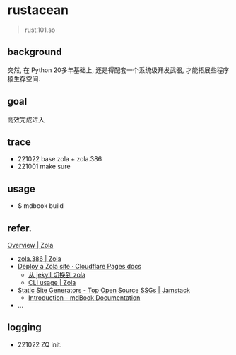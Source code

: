 # rustacean
> rust.101.so

## background
突然, 在 Python 20多年基础上,
还是得配套一个系统级开发武器, 才能拓展些程序猿生存空间.

## goal
高效完成进入


## trace

- 221022 base zola + zola.386
- 221001 make sure

## usage

- $ mdbook build
    

## refer.


[Overview | Zola](https://www.getzola.org/documentation/getting-started/overview/)

- [zola.386 | Zola](https://www.getzola.org/themes/zola-386/)
- [Deploy a Zola site · Cloudflare Pages docs](https://developers.cloudflare.com/pages/framework-guides/deploy-a-zola-site/#learn-more)
    - [从 jekyll 切换到 zola](https://blog.biofan.org/2019/08/replace-jekyll-with-zola/)
    - [CLI usage | Zola](https://www.getzola.org/documentation/getting-started/cli-usage/)
- [Static Site Generators - Top Open Source SSGs | Jamstack](https://jamstack.org/generators/)
    - [Introduction - mdBook Documentation](https://rust-lang.github.io/mdBook/guide/installation.html)
- ...

## logging

- 221022 ZQ init.
